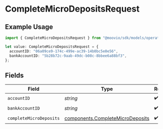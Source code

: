 # CompleteMicroDepositsRequest

## Example Usage

```typescript
import { CompleteMicroDepositsRequest } from "@moovio/sdk/models/operations";

let value: CompleteMicroDepositsRequest = {
  accountID: "06a09ce9-174c-499e-ac39-14b0bc5e0e56",
  bankAccountID: "5b28b72c-9aab-49dc-b08c-8bbee6a88bf3",
};
```

## Fields

| Field                                                                                | Type                                                                                 | Required                                                                             | Description                                                                          |
| ------------------------------------------------------------------------------------ | ------------------------------------------------------------------------------------ | ------------------------------------------------------------------------------------ | ------------------------------------------------------------------------------------ |
| `accountID`                                                                          | *string*                                                                             | :heavy_check_mark:                                                                   | N/A                                                                                  |
| `bankAccountID`                                                                      | *string*                                                                             | :heavy_check_mark:                                                                   | N/A                                                                                  |
| `completeMicroDeposits`                                                              | [components.CompleteMicroDeposits](../../models/components/completemicrodeposits.md) | :heavy_check_mark:                                                                   | N/A                                                                                  |